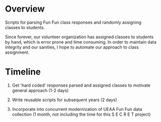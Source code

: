 # Overview
Scripts for parsing Fun Fun class responses and randomly assigning classes to students. 

Since forever, our volunteer organization has assigned classes to students by hand, which is error prone and time consuming. In order to maintain data integrity and our sanities, I hope to automate our approach to class assignment.

# Timeline

1. Get 'hard coded' responses parsed and assigned classes to motivate general approach (1-2 days)

2. Write reusable scripts for subsequent years (2 days)

3. Incorporate into concurrent modernization of UEAA Fun Fun data collection (1 month, not including the time for this S E C R E T project)